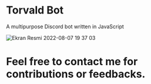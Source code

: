 # Torvald Bot
A multipurpose Discord bot written in JavaScript

![Ekran Resmi 2022-08-07 19 37 03](https://user-images.githubusercontent.com/90466553/183301539-c67cd18b-8001-424f-9e00-5936e093dc81.png)



# Feel free to contact me for contributions or feedbacks.
